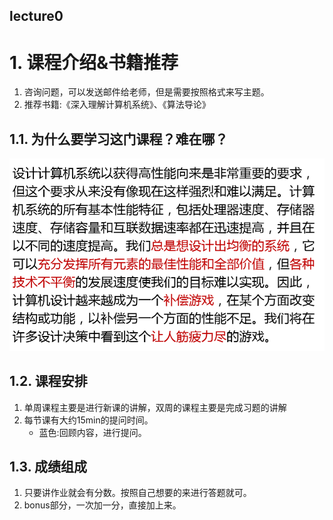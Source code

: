 **lecture0**
---
# 1. 课程介绍&书籍推荐
1. 咨询问题，可以发送邮件给老师，但是需要按照格式来写主题。
2. 推荐书籍:《深入理解计算机系统》、《算法导论》

## 1.1. 为什么要学习这门课程？难在哪？

![](img/cpt1/cpt1-1.png)

## 1.2. 课程安排
1. 单周课程主要是进行新课的讲解，双周的课程主要是完成习题的讲解
2. 每节课有大约15min的提问时间。
    + 蓝色:回顾内容，进行提问。

## 1.3. 成绩组成
1. 只要讲作业就会有分数。按照自己想要的来进行答题就可。
2. bonus部分，一次加一分，直接加上来。

